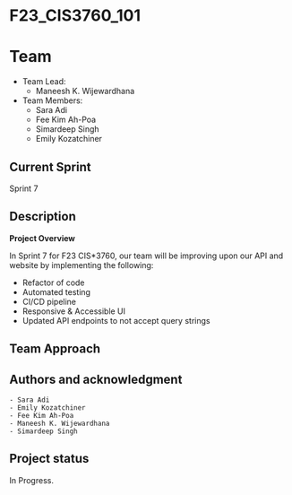 # F23_CIS3760_101

# Team

-   Team Lead:
    -   Maneesh K. Wijewardhana
-   Team Members:
    -   Sara Adi
    -   Fee Kim Ah-Poa 
    -   Simardeep Singh
    -   Emily Kozatchiner

## Current Sprint

Sprint 7

## Description

**Project Overview**

In Sprint 7 for F23 CIS*3760, our team will be improving upon our API and website by implementing the following:

-   Refactor of code
-   Automated testing
-   CI/CD pipeline
-   Responsive & Accessible UI
-   Updated API endpoints to not accept query strings

## Team Approach


## Authors and acknowledgment

    - Sara Adi
    - Emily Kozatchiner
    - Fee Kim Ah-Poa
    - Maneesh K. Wijewardhana
    - Simardeep Singh

## Project status

In Progress.

